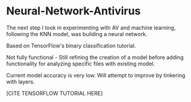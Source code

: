 # Neural-Network-Antivirus

The next step I took in experimenting with AV and machine learning, following the KNN model, was building a neural network.

Based on TensorFlow's binary classification tutorial.

Not fully functional - Still refining the creation of a model before adding functionality for analyzing specific files with existing model.

Current model accuracy is very low.  Will attempt to improve by tinkering with layers.

[CITE TENSORFLOW TUTORIAL HERE]
